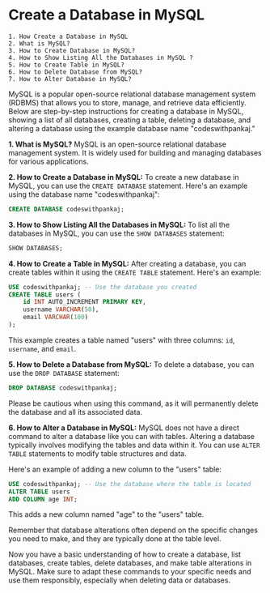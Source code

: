 # Create a Database in MySQL

```
1. How Create a Database in MySQL
2. What is MySQL?
3. How to Create Database in MySQL?
4. How to Show Listing All the Databases in MySQL ?
5. How to Create Table in MySQL?
6. How to Delete Database from MySQL?
7. How to Alter Database in MySQL?

```

MySQL is a popular open-source relational database management system (RDBMS) that allows you to store, manage, and retrieve data efficiently. Below are step-by-step instructions for creating a database in MySQL, showing a list of all databases, creating a table, deleting a database, and altering a database using the example database name "codeswithpankaj."

**1. What is MySQL?**
MySQL is an open-source relational database management system. It is widely used for building and managing databases for various applications.

**2. How to Create a Database in MySQL:**
To create a new database in MySQL, you can use the `CREATE DATABASE` statement. Here's an example using the database name "codeswithpankaj":

```sql
CREATE DATABASE codeswithpankaj;
```

**3. How to Show Listing All the Databases in MySQL:**
To list all the databases in MySQL, you can use the `SHOW DATABASES` statement:

```sql
SHOW DATABASES;
```

**4. How to Create a Table in MySQL:**
After creating a database, you can create tables within it using the `CREATE TABLE` statement. Here's an example:

```sql
USE codeswithpankaj; -- Use the database you created
CREATE TABLE users (
    id INT AUTO_INCREMENT PRIMARY KEY,
    username VARCHAR(50),
    email VARCHAR(100)
);
```

This example creates a table named "users" with three columns: `id`, `username`, and `email`.

**5. How to Delete a Database from MySQL:**
To delete a database, you can use the `DROP DATABASE` statement:

```sql
DROP DATABASE codeswithpankaj;
```

Please be cautious when using this command, as it will permanently delete the database and all its associated data.

**6. How to Alter a Database in MySQL:**
MySQL does not have a direct command to alter a database like you can with tables. Altering a database typically involves modifying the tables and data within it. You can use `ALTER TABLE` statements to modify table structures and data.

Here's an example of adding a new column to the "users" table:

```sql
USE codeswithpankaj; -- Use the database where the table is located
ALTER TABLE users
ADD COLUMN age INT;
```

This adds a new column named "age" to the "users" table.

Remember that database alterations often depend on the specific changes you need to make, and they are typically done at the table level.

Now you have a basic understanding of how to create a database, list databases, create tables, delete databases, and make table alterations in MySQL. Make sure to adapt these commands to your specific needs and use them responsibly, especially when deleting data or databases.
